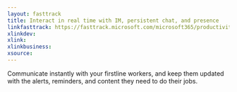 ```yaml
---
layout: fasttrack
title: Interact in real time with IM, persistent chat, and presence
linkfasttrack: https://fasttrack.microsoft.com/microsoft365/productivitylibrary/Interact-in-real-time-with-IM-persistent-chat-and-presence 
xlinkdev: 
xlink: 
xlinkbusiness: 
xsource: 
---
```

Communicate instantly with your firstline workers, and keep them updated with the alerts, reminders, and content they need to do their jobs.